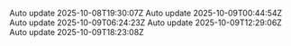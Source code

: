 Auto update 2025-10-08T19:30:07Z
Auto update 2025-10-09T00:44:54Z
Auto update 2025-10-09T06:24:23Z
Auto update 2025-10-09T12:29:06Z
Auto update 2025-10-09T18:23:08Z
